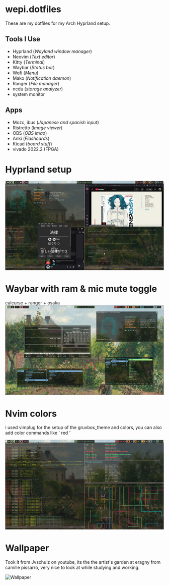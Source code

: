 # wepi.dotfiles
These are my dotfiles for my Arch Hyprland setup.

## Tools I Use

- Hyprland (*Wayland window manager*)
- Neovim (*Text editor*)
- Kitty (*Terminal*)
- Waybar (*Status bar*)
- Wofi (*Menu*)
- Mako (*Notification daemon*)
- Ranger (*File manager*)
- ncdu (*storage analyzer*)
- system monitor
## Apps

- Mozc, ibus (*Japanese and spanish input*)
- Ristretto (*Image viewer*)
- OBS (*OBS lmao*)
- Anki (*Flashcards*)
- Kicad (*board stuff*)
- vivado 2022.2 (FPGA)

# Hyprland setup
![setup](pics/git_setup.png)

# Waybar with ram & mic mute toggle
calcurse + ranger + osaka
![setup](pics/tools_desktop.png)

# Nvim colors
i used vimplug for the setup of the gruvbox_theme and colors, you can also add color commands like '<red> red </red>'

![nvim_colors](pics/nvim_colors.png)

# Wallpaper

Took it from Jvschulz on youtube, its the the artist's garden at eragny from camille pissarro, very nice to look at while studying and working.

![Wallpaper](pics/desktop.jpg)

